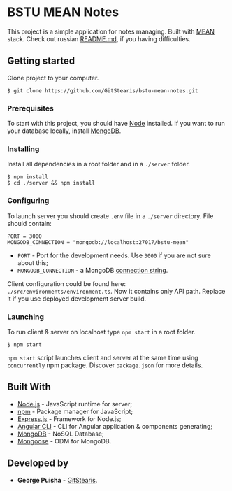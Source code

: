 # BSTU MEAN Notes

This project is a simple application for notes managing. Built with [MEAN](https://www.ibm.com/cloud/learn/mean-stack-explained) stack. Check out russian [README.md](https://github.com/GitStearis/bstu-mean-notes/blob/master/README_RUS.md), if you having difficulties.

## Getting started

Clone project to your computer.

```
$ git clone https://github.com/GitStearis/bstu-mean-notes.git
```

### Prerequisites

To start with this project, you should have [Node](https://nodejs.org/en/download/package-manager/) installed. If you want to run your database locally, install [MongoDB](https://docs.mongodb.com/manual/tutorial/install-mongodb-on-windows/).

### Installing

Install all dependencies in a root folder and in a `./server` folder.

```
$ npm install
$ cd ./server && npm install
```

### Configuring

To launch server you should create `.env` file in a `./server` directory. File should contain:

```
PORT = 3000
MONGODB_CONNECTION = "mongodb://localhost:27017/bstu-mean"
```

* `PORT` - Port for the development needs. Use `3000` if you are not sure about this;
* `MONGODB_CONNECTION` - a MongoDB [connection string](https://docs.mongodb.com/manual/reference/connection-string/).

Client configuration could be found here: `./src/environments/environment.ts`. Now it contains only API path. Replace it if you use deployed development server build.


### Launching

To run client & server on localhost type `npm start` in a root folder.

```
$ npm start
```

`npm start` script launches client and server at the same time using `concurrently` npm package. Discover `package.json` for more details.

## Built With

- [Node.js](https://github.com/nodejs/node) - JavaScript runtime for server;
- [npm](https://github.com/npm/npm) - Package manager for JavaScript;
- [Express.js](https://github.com/expressjs/express) - Framework for Node.js;
- [Angular CLI](https://github.com/angular/angular-cli) - CLI for Angular application & components generating;
- [MongoDB](https://www.mongodb.com/) - NoSQL Database;
- [Mongoose](http://mongoosejs.com/) - ODM for MongoDB.

## Developed by

* **George Puisha** - [GitStearis](https://github.com/GitStearis).

